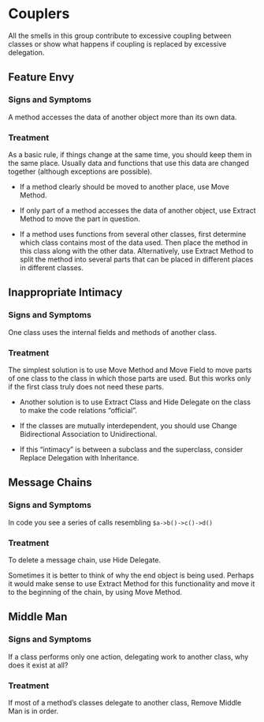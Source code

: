 # Couplers
All the smells in this group contribute to excessive coupling between classes or show what happens if coupling is replaced by excessive delegation.

## Feature Envy

### Signs and Symptoms
A method accesses the data of another object more than its own data.

### Treatment
As a basic rule, if things change at the same time, you should keep them in the same place. Usually data and functions that use this data are changed together (although exceptions are possible).

- If a method clearly should be moved to another place, use Move Method.

- If only part of a method accesses the data of another object, use Extract Method to move the part in question.

- If a method uses functions from several other classes, first determine which class contains most of the data used. Then place the method in this class along with the other data. Alternatively, use Extract Method to split the method into several parts that can be placed in different places in different classes.


## Inappropriate Intimacy

### Signs and Symptoms

One class uses the internal fields and methods of another class.

### Treatment
The simplest solution is to use Move Method and Move Field to move parts of one class to the class in which those parts are used. But this works only if the first class truly does not need these parts.

- Another solution is to use Extract Class and Hide Delegate on the class to make the code relations “official”.
- If the classes are mutually interdependent, you should use Change Bidirectional Association to Unidirectional.

- If this “intimacy” is between a subclass and the superclass, consider Replace Delegation with Inheritance.

## Message Chains

### Signs and Symptoms
In code you see a series of calls resembling `$a->b()->c()->d()`

### Treatment
To delete a message chain, use Hide Delegate.

Sometimes it is better to think of why the end object is being used. Perhaps it would make sense to use Extract Method for this functionality and move it to the beginning of the chain, by using Move Method.

## Middle Man
### Signs and Symptoms
If a class performs only one action, delegating work to another class, why does it exist at all?

### Treatment
If most of a method’s classes delegate to another class, Remove Middle Man is in order.
